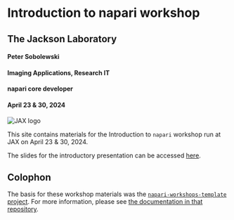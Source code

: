 # Introduction to napari workshop
## The Jackson Laboratory
#### Peter Sobolewski 
#### Imaging Applications, Research IT
#### napari core developer
#### April 23 & 30, 2024

![JAX logo](./resources/JAX_logo_rgb_transparentback.png)

This site contains materials for the Introduction to `napari` workshop
run at JAX on April 23 & 30, 2024.

The slides for the introductory presentation can be accessed [here](https://psobolewskiphd.github.io/intro-napari-slides/).

## Colophon

The basis for these workshop materials was the [`napari-workshops-template` project](https://github.com/napari/napari-workshop-template). For more information, please see [the documentation in that repository](https://napari.org/napari-workshop-template/docs/build_your_workshop.html).

